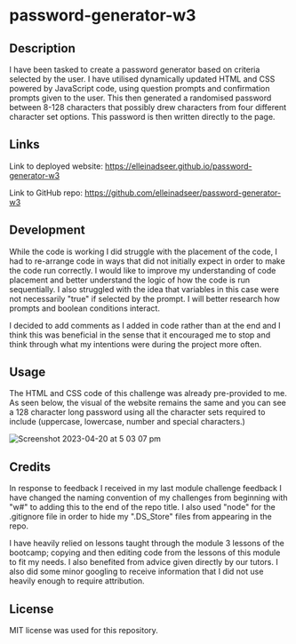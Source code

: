 # password-generator-w3

## Description

I have been tasked to create a password generator based on criteria selected by the user. I have utilised dynamically updated HTML and CSS powered by JavaScript code, using question prompts and confirmation prompts given to the user. This then generated a randomised password between 8-128 characters that possibly drew characters from four different character set options. This password is then written directly to the page.

## Links

Link to deployed website:
https://elleinadseer.github.io/password-generator-w3

Link to GitHub repo: 
https://github.com/elleinadseer/password-generator-w3

## Development

While the code is working I did struggle with the placement of the code, I had to re-arrange code in ways that did not initially expect in order to make the code run correctly. I would like to improve my understanding of code placement and better understand the logic of how the code is run sequentially. I also struggled with the idea that variables in this case were not necessarily "true" if selected by the prompt. I will better research how prompts and boolean conditions interact. 

I decided to add comments as I added in code rather than at the end and I think this was beneficial in the sense that it encouraged me to stop and think through what my intentions were during the project more often. 

## Usage

The HTML and CSS code of this challenge was already pre-provided to me. As seen below, the visual of the website remains the same and you can see a 128 character long password using all the character sets required to include (uppercase, lowercase, number and special characters.)

![Screenshot 2023-04-20 at 5 03 07 pm](https://user-images.githubusercontent.com/126515415/233423186-0d3226fb-08c3-4095-86ba-b5eae0f20c77.png)

## Credits

In response to feedback I received in my last module challenge feedback I have changed the naming convention of my challenges from beginning with "w#" to adding this to the end of the repo title. I also used "node" for the .gitignore file in order to hide my ".DS_Store" files from appearing in the repo. 

I have heavily relied on lessons taught through the module 3 lessons of the bootcamp; copying and then editing code from the lessons of this module to fit my needs. I also benefited from advice given directly by our tutors. I also did some minor googling to receive information that I did not use heavily enough to require attribution. 

## License

MIT license was used for this repository. 
